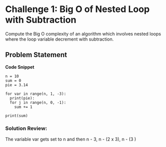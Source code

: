# Challenge 1: Big O of Nested Loop with Subtraction
Compute the Big O complexity of an algorithm which involves nested loops where the loop variable decrement with subtraction.

## Problem Statement
**Code Snippet**
```
n = 10
sum = 0
pie = 3.14

for var in range(n, 1, -3):
  print(pie):
  for j in range(n, 0, -1):
    sum += 1

print(sum)

```

### Solution Review:
The variable var gets set to n and then n - 3, n - (2 x 3), n - (3 )

